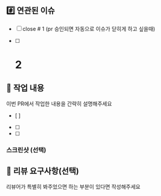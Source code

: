 ## #️⃣ 연관된 이슈
- [ ] close # 1 (pr 승인되면 자동으로 이슈가 닫히게 하고 싶을때)
- [ ] # 2


## 📝 작업 내용
이번 PR에서 작업한 내용을 간략히 설명해주세요
- [ ] 
- [ ] 
- [ ] 


### 스크린샷 (선택)


## 💬 리뷰 요구사항(선택)
리뷰어가 특별히 봐주었으면 하는 부분이 있다면 작성해주세요
> 

